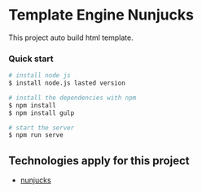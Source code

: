 # Template Engine Nunjucks

This project auto build html template.

### Quick start

```bash
# install node js
$ install node.js lasted version

# install the dependencies with npm
$ npm install 
$ npm install gulp

# start the server
$ npm run serve
```

## Technologies apply for this project
* [nunjucks](https://medium.freecodecamp.org/how-to-modularize-html-using-template-engines-and-gulp-d1cb8af54138)